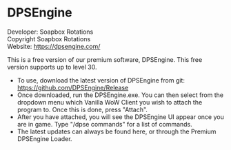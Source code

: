 # DPSEngine

Developer: Soapbox Rotations<br>
Copyright Soapbox Rotations<br>
Website: https://dpsengine.com/<br>

This is a free version of our premium software, DPSEngine. This free version supports up to level 30. 

- To use, download the latest version of DPSEngine from git: https://github.com/DPSEngine/Release 
- Once downloaded, run the DPSEngine.exe. You can then select from the dropdown menu which Vanilla WoW Client you wish to attach the program to. Once this is done, press "Attach".
- After you have attached, you will see the DPSEngine UI appear once you are in game. Type "/dpse commands" for a list of commands.
- The latest updates can always be found here, or through the Premium DPSEngine Loader.
